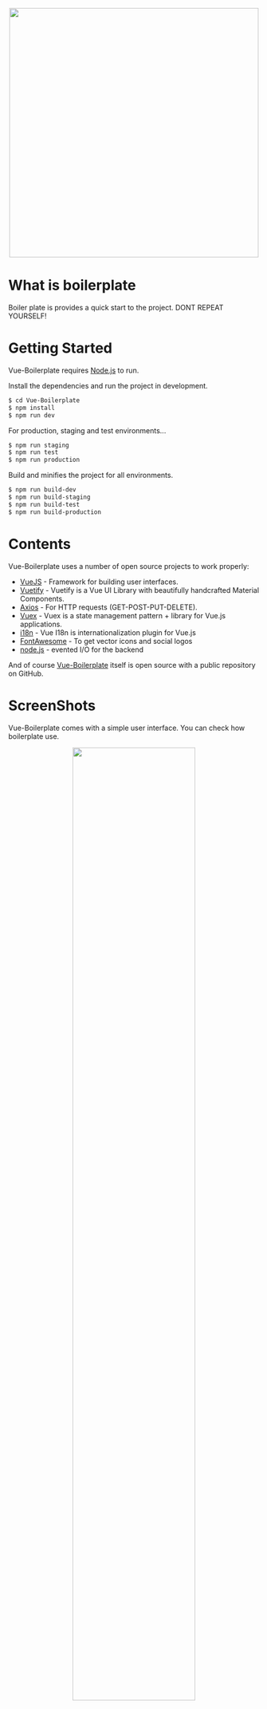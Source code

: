 <p align="center">
<img width="500" src="https://user-images.githubusercontent.com/50195250/104232655-b62e9880-5461-11eb-9202-d672293d398a.png">
</p>

# What is boilerplate

Boiler plate is provides a quick start to the project. DONT REPEAT YOURSELF!

# Getting Started

Vue-Boilerplate requires [Node.js](https://nodejs.org/) to run.

Install the dependencies and run the project in development.

```sh
$ cd Vue-Boilerplate
$ npm install
$ npm run dev
```

For production, staging and test environments...

```sh
$ npm run staging
$ npm run test
$ npm run production
```

Build and minifies the project for all environments.

```sh
$ npm run build-dev
$ npm run build-staging
$ npm run build-test
$ npm run build-production
```

# Contents

Vue-Boilerplate uses a number of open source projects to work properly:

* [VueJS](https://vuejs.org/) - Framework for building user interfaces.
* [Vuetify](https://vuetifyjs.com/) - Vuetify is a Vue UI Library with beautifully handcrafted Material Components.
* [Axios](https://github.com/imcvampire/vue-axios) - For HTTP requests (GET-POST-PUT-DELETE).
* [Vuex](https://vuex.vuejs.org/) - Vuex is a state management pattern + library for Vue.js applications.
* [i18n](https://kazupon.github.io/vue-i18n/) - Vue I18n is internationalization plugin for Vue.js
* [FontAwesome](https://github.com/FortAwesome/vue-fontawesome) - To get vector icons and social logos
* [node.js](https://nodejs.org/en/) - evented I/O for the backend

And of course [Vue-Boilerplate](https://github.com/AtakanCSKNDR/Vue-Boilerplate/) itself is open source with a public repository
on GitHub.

# ScreenShots

Vue-Boilerplate comes with a simple user interface. You can check how boilerplate use.
<p align="center">
<img width="70%" src="https://user-images.githubusercontent.com/50195250/109169033-75c87700-7790-11eb-8709-3dc8830fa2f1.jpg">
</p>
<p align="center">
<img width="70%" src="https://user-images.githubusercontent.com/50195250/109169163-942e7280-7790-11eb-8849-459b96ecf6f8.PNG">
</p>

# Documentation

### Architecture

📁 Assets - to store your images and styles.

📁 Common - to describe your services like API or JWT service.

📁 Components - to create your component and use every page.

📁 Entities - to describe your entities and form elements.

📁 Fontawesome - add fonts to fontawesome library

📁 Layout - Covers pages in folder view.

📁 Locales - Describe words in tr and en folders and use in view page.

📁 Router - Create a new modules and describe your route.  After that call the module in index.js. Don't forget U should  call layout each module if you wanna use layout.dos

📁 Store - to store your datas with vuex store.

📁 Utils - Describe your validators and static types or helpful tools.

📁 Views - Already you know .

### Routing, layout and views

Instead of posting my pages directly to App.vue, I created a middleware. Thus i can describe to different content placeholder for my Vue pages.  It's really easy to use. You will learn.

##### - Layout

Layout is a vue page. You can create your content placeholder.

```html
<v-app>
  <v-app-bar app></v-app-bar>
  <v-main>
    <v-container>
       <router-view></router-view>
    </v-container>
  </v-main>
</v-app>
```

##### - Describe Routes

Create a new module in **/router/modules** . 

```javascript
import Layout from "@/layout/index.vue";
const base = {
  path: "/View",
  name: "View",
  component: Layout,
  children: [
    {
      path: "/",
      name: "",
      component: () => import("@/views/base/View"),
    },
  ],
};
export default base;
```

**Import** your layaut from /layout folder.  Describe root path and add layout as component. Childrens of root path is your view pages.

Describe your modules in **index.js**

```javascript
import base from "@/router/modules/base";
const routes = [
  base
];
const router = new VueRouter({
  mode: "history",
  base: process.env.BASE_URL,
  routes,
});

```

### State Management

Vuex is a state management pattern + library for Vue.js applications. Describe your actions.type and mutations.type as a constant in store folder.

**in actions.tpye.js**

```javascript
//#region Base
export const BASE_GET_METHOD = "baseGetMethod";
export const BASE_POST_METHOD = "basePostMethod";
export const BASE_PUT_METHOD = "basePutMethod";
export const BASE_DELETE_METHOD = "baseDeleteMethod";
//#endregion

```

**in mutations.type.js**

```javascript
//#region Base
export const BASE_SET_METHOD = "baseSetMethod";
//#endregion
```

Create a new module in **modules** folder and import  ***api.service***  from common folder and  import actions.type and mutations.type

```javascript
import apiService from "@/common/api.service";
import { BASE_GET_METHOD,} from "@/store/actions.type";
import { BASE_SET_METHOD } from "@/store/mutations.type";
```

describe your **actions** constant

```javascript
const actions = {
  [BASE_GET_METHOD](context) {
    return new Promise((resolve, reject) => {
      apiService.get("/users")
        .then((response) => {
          context.commit(BASE_SET_METHOD, response);
          resolve(response);
        })
        .catch((err) => {
          reject(err);
        });

    });
  }
}
```

After getting data from API we commit to the **mutation**. Describe your mutation constant.

```javascript
const mutations = {
  [BASE_SET_METHOD](state, payload) {
    state.data = payload.data;
  },
};
```

Create **state** and **getters** constant

```javascript
const state = {
  data: [],
};
const getters = {
  getData: (state) => {
    return state.data;
  },
};
```



### Languages and technologies
